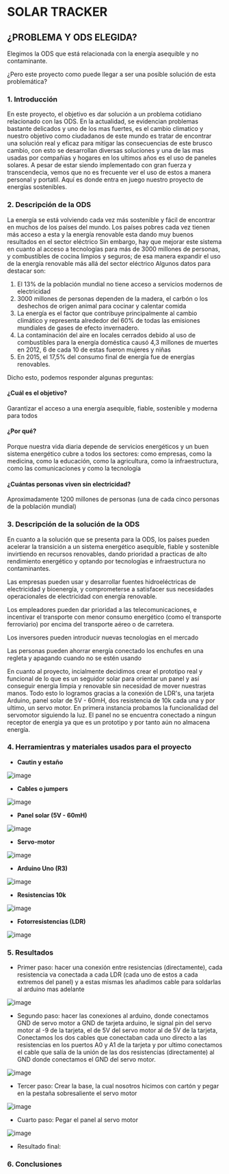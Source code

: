 # SOLAR TRACKER

## ¿PROBLEMA Y ODS ELEGIDA?
Elegimos la ODS que está relacionada con la energía asequible y no contaminante.

¿Pero este proyecto como puede llegar a ser una posible solución de esta problemática?

### 1. Introducción
En este proyecto, el objetivo es dar solución a un problema cotidiano relacionado con las ODS. En la actualidad, se evidencian problemas bastante delicados y uno de los mas fuertes, es el cambio climatico y nuestro objetivo como ciudadanos de este mundo es tratar de encontrar una solución real y eficaz para mitigar las consecuencias de este brusco cambio, con esto se desarrollan diversas soluciones y una de las mas usadas por compañias y hogares en los ultimos años es el uso de paneles solares. A pesar de estar siendo implementado con gran fuerza y transcendecia, vemos que no es frecuente ver el uso de estos a manera personal y portatil. Aquí es donde entra en juego nuestro proyecto de energías sostenibles. 

### 2. Descripción de la ODS

La energía se está volviendo cada vez más sostenible y fácil de encontrar en muchos de los países del mundo. Los países pobres cada vez tienen más acceso a esta y la energía renovable esta dando muy buenos resultados en el sector eléctrico
Sin embargo, hay que mejorar este sistema en cuanto al acceso a tecnologías para más de 3000 millones de personas, y combustibles de cocina limpios y seguros; de esa manera expandir el uso de la energía renovable más allá del sector eléctrico 
Algunos datos para destacar son:
1. El 13% de la población mundial no tiene acceso a servicios modernos de electricidad
2. 3000 millones de personas dependen de la madera, el carbón o los deshechos de origen animal para cocinar y calentar comida
3. La energía es el factor que contribuye principalmente al cambio climático y representa alrededor del 60% de todas las emisiones mundiales de gases de efecto invernadero.
4. La contaminación del aire en locales cerrados debido al uso de combustibles para la energía doméstica causó 4,3 millones de muertes en 2012, 6 de cada 10 de estas fueron mujeres y niñas
5. En 2015, el 17,5% del consumo final de energía fue de energías renovables.

Dicho esto, podemos responder algunas preguntas:

#### ¿Cuál es el objetivo?

Garantizar el acceso a una energía asequible, fiable, sostenible y moderna para todos

#### ¿Por qué?

Porque nuestra vida diaria depende de servicios energéticos y un buen sistema energético cubre a todos los sectores: como empresas, como la medicina, como la educación, como la agricultura, como la infraestructura, como las comunicaciones y como la tecnología

#### ¿Cuántas personas viven sin electricidad? 

Aproximadamente 1200 millones de personas (una de cada cinco personas de la población mundial)


### 3. Descripción de la solución de la ODS

En cuanto a la solución que se presenta para la ODS, los países pueden acelerar la transición a un sistema energético asequible, fiable y sostenible invirtiendo en recursos renovables, dando prioridad a practicas de alto rendimiento energético y optando por tecnologías e infraestructura no contaminantes.

Las empresas pueden usar y desarrollar fuentes hidroeléctricas de electricidad y bioenergía, y comprometerse a satisfacer sus necesidades operacionales de electricidad con energía renovable.

Los empleadores pueden dar prioridad a las telecomunicaciones, e incentivar el transporte con menor consumo energético (como el transporte ferroviario) por encima del transporte aéreo o de carretera.

Los inversores pueden introducir nuevas tecnologías en el mercado

Las personas pueden ahorrar energía conectado los enchufes en una regleta y apagando cuando no se estén usando 

En cuanto al proyecto, incialmente decidimos crear el prototipo real y funcional de lo que es un seguidor solar para orientar un panel y así conseguir energia limpia y renovable sin necesidad de mover nuestras manos. Todo esto lo logramos gracias a la conexión de LDR's, una tarjeta Arduino, panel solar de 5V - 60mH, dos resistencia de 10k cada una y por ultimo, un servo motor. En primera instancia probamos la funcionalidad del servomotor siguiendo la luz. El panel no se encuentra conectado a ningun receptor de energia ya que es un prototipo y por tanto aún no almacena energía.  


### 4. Herramientras y materiales usados para el proyecto
- **Cautin y estaño** 

![image](https://user-images.githubusercontent.com/99029413/160122542-15d89dc6-af58-4303-9242-f99ffbd99e07.png)

- **Cables o jumpers**

![image](https://user-images.githubusercontent.com/99029413/160122681-52fe35b0-d072-430f-87eb-b05aa00d2806.png)

- **Panel solar (5V - 60mH)**

![image](https://user-images.githubusercontent.com/99029413/160122750-a3457588-9cf3-4cf0-9e91-77ee2d4aecad.png)

- **Servo-motor**

![image](https://user-images.githubusercontent.com/99029413/160122807-570d4660-8f34-4a93-afde-b3ca62a7e1b2.png)

- **Arduino Uno (R3)**

![image](https://user-images.githubusercontent.com/99029413/160122877-1e74faf0-9a4b-4592-9f6b-0d76a141ae32.png)

- **Resistencias 10k**

![image](https://user-images.githubusercontent.com/99029413/160122941-98a7f916-01f1-463b-b817-a473af5ac236.png)

- **Fotorresistencias (LDR)**

![image](https://user-images.githubusercontent.com/99029413/160123146-2b50d0f3-b879-4a31-808c-326f861eed5d.png)


### 5. Resultados
- Primer paso: hacer una conexión entre resistencias (directamente), cada resistencia  va conectada a cada LDR (cada uno de estos a cada extremos del panel) y a estas mismas les añadimos cable para soldarlas al arduino mas adelante

![image](https://user-images.githubusercontent.com/99029413/160124375-32030047-1340-41aa-8b99-c6c1221928c2.png)

- Segundo paso: hacer las conexiones al arduino, donde conectamos GND de servo motor a GND de tarjeta arduino, le signal pin del servo motor al -9 de la tarjeta, el de 5V del servo motor al de 5V de la tarjeta, Conectamos los dos cables que conectaban cada uno directo a las resistencias en los puertos A0 y A1 de la tarjeta y por ultimo conectamos el cable que salía de la unión de las dos resistencias (directamente) al GND donde conectamos el GND del servo motor. 

![image](https://user-images.githubusercontent.com/99029413/160125896-c090bf14-5c54-4a5a-9e13-a303e9284e72.png)

- Tercer paso: Crear la base, la cual nosotros hicimos con cartón y pegar en la pestaña sobresaliente el servo motor

![image](https://user-images.githubusercontent.com/99029413/160126077-8cf12e20-9ba0-49d4-b408-70d1b3e8818e.png)

- Cuarto paso: Pegar el panel al servo motor

![image](https://user-images.githubusercontent.com/99029413/160126275-d924fbbf-b478-445c-bf5c-cf9d22c5021d.png)

- Resultado final:



### 6. Conclusiones
